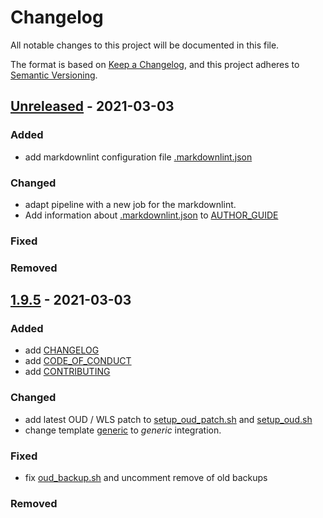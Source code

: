 # Changelog
<!-- markdownlint-disable MD013 -->
<!-- markdownlint-configure-file { "MD024":{"allow_different_nesting": true }} -->
All notable changes to this project will be documented in this file.

The format is based on [Keep a Changelog](https://keepachangelog.com/en/1.0.0/),
and this project adheres to [Semantic Versioning](https://semver.org/spec/v2.0.0.html).

## [Unreleased] - 2021-03-03

### Added

- add markdownlint configuration file [.markdownlint.json](.markdownlint.json)

### Changed

- adapt pipeline with a new job for the markdownlint.
- Add information about [.markdownlint.json](.markdownlint.json) to
  [AUTHOR_GUIDE](AUTHOR_GUIDE.md)

### Fixed

### Removed

## [1.9.5] - 2021-03-03

### Added

- add [CHANGELOG](CHANGELOG.md)
- add [CODE_OF_CONDUCT](CODE_OF_CONDUCT.md)
- add [CONTRIBUTING](CONTRIBUTING.md)

### Changed

- add latest OUD / WLS patch to [setup_oud_patch.sh](local/oudbase/bin/setup_oud_patch.sh)
  and [setup_oud.sh](local/oudbase/bin/setup_oud.sh)
- change template [generic](local/oudbase/templates/create/generic) to *generic* integration.

### Fixed

- fix [oud_backup.sh](local/oudbase/bin/oud_backup.sh) and uncomment remove of
  old backups

### Removed

[unreleased]: https://github.com/olivierlacan/keep-a-changelog/compare/v0.2.1...HEAD
[1.9.5]: https://github.com/oehrlis/oudbase/releases/tag/v1.9.4

